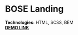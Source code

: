 # BOSE Landing

**Technologies:** HTML, SCSS, BEM  
**[DEMO LINK](https://sasdaiv.github.io/BOSE_landing/)**


